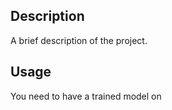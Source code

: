 

## Description

A brief description of the project.


## Usage

You need to have a trained model on 
